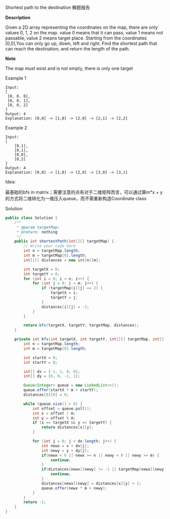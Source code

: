 Shortest path to the destination 解题报告

**Description**

Given a 2D array representing the coordinates on the map, there are only values 0, 1, 2 on the map. value 0 means that it can pass, value 1 means not passable, value 2 means target place. Starting from the coordinates [0,0],You can only go up, down, left and right. Find the shortest path that can reach the destination, and return the length of the path.

**Note**

The map must exist and is not empty, there is only one target

Example 1
```
Input:
[
 [0, 0, 0],
 [0, 0, 1],
 [0, 0, 2]
]
Output: 4
Explanation: [0,0] -> [1,0] -> [2,0] -> [2,1] -> [2,2]
```

Example 2
```
Input:
[
    [0,1],
    [0,1],
    [0,0],
    [0,2]
]
Output: 4
Explanation: [0,0] -> [1,0] -> [2,0] -> [3,0] -> [3,1]
```

Idea:

最基础的bfs in matrix；需要注意的点有对于二维矩阵而言，可以通过算m*x + y的方式将二维转化为一维压入queue，而不需重新构造Coordinate class

Solution

```java
public class Solution {
    /**
     * @param targetMap:
     * @return: nothing
     */
    public int shortestPath(int[][] targetMap) {
        // Write your code here
        int n = targetMap.length;
        int m = targetMap[0].length;
        int[][] distances = new int[n][m];

        int targetX = 0;
        int targetY = 0;
        for (int i = 0; i < n; i++) {
            for (int j = 0; j < m; j++) {
                if (targetMap[i][j] == 2) {
                    targetX = i;
                    targetY = j;
                }
                distances[i][j] = -1;
            }
        }

        return bfs(targetX, targetY, targetMap, distances);
    }

    private int bfs(int targetX, int targetY, int[][] targetMap, int[][] distances) {
        int n = targetMap.length;
        int m = targetMap[0].length;

        int startX = 0;
        int startY = 0;

        int[] dx = {-1, 1, 0, 0};
        int[] dy = {0, 0, -1, 1};

        Queue<Integer> queue = new LinkedList<>();
        queue.offer(startX * m + startY);
        distances[0][0] = 0;

        while (queue.size() > 0) {
            int offset = queue.poll();
            int x = offset / m;
            int y = offset % m;
            if (x == targetX && y == targetY) {
                return distances[x][y];
            }

            for (int j = 0; j < dx.length; j++) {
                int newx = x + dx[j];
                int newy = y + dy[j];
                if(newx < 0 || newx >= n || newy < 0 || newy >= m) {
                    continue;
                }
                if(distances[newx][newy] != -1 || targetMap[newx][newy] == 1) {
                    continue;
                }
                distances[newx][newy] = distances[x][y] + 1;
                queue.offer(newx * m + newy);
            }
        }
        return -1;
    }
}
```
